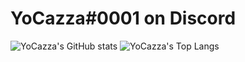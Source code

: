 # YoCazza#0001 on Discord

![YoCazza's GitHub stats](https://github-readme-stats.vercel.app/api?username=YoCazza&show_icons=true&theme=dark)
![YoCazza's Top Langs](https://github-readme-stats.vercel.app/api/top-langs/?username=YoCazza&theme=dark&langs_count=10&layout=compact)